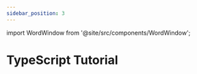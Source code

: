 ```yaml
---
sidebar_position: 3
---
```


import WordWindow from '@site/src/components/WordWindow';

# TypeScript Tutorial